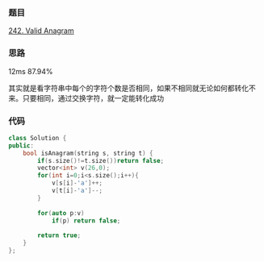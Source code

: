 ### 题目
[242. Valid Anagram](https://leetcode-cn.com/problems/valid-anagram/submissions/)
### 思路
12ms 87.94%

其实就是看字符串中每个的字符个数是否相同，如果不相同就无论如何都转化不来。只要相同，通过交换字符，就一定能转化成功
### 代码
```c++
class Solution {
public:
    bool isAnagram(string s, string t) {
        if(s.size()!=t.size())return false;
        vector<int> v(26,0);
        for(int i=0;i<s.size();i++){
            v[s[i]-'a']++;
            v[t[i]-'a']--;
        }
        
        for(auto p:v)
            if(p) return false;
        
        return true;
    }
};
```
